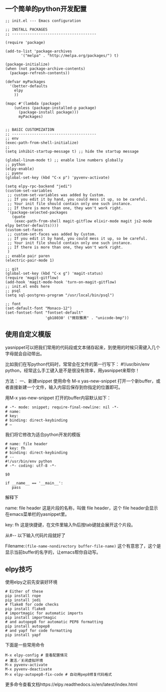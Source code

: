 
## 一个简单的python开发配置
```
;; init.el --- Emacs configuration

;; INSTALL PACKAGES
;; --------------------------------------

(require 'package)

(add-to-list 'package-archives
       '("melpa" . "http://melpa.org/packages/") t)

(package-initialize)
(when (not package-archive-contents)
  (package-refresh-contents))

(defvar myPackages
  '(better-defaults
    elpy
    ))

(mapc #'(lambda (package)
    (unless (package-installed-p package)
      (package-install package)))
      myPackages)


;; BASIC CUSTOMIZATION
;; --------------------------------------
;; env
(exec-path-from-shell-initialize)
;;
(setq inhibit-startup-message t) ;; hide the startup message

(global-linum-mode t) ;; enable line numbers globally
;; python
(elpy-enable)
;; pyenv
(global-set-key (kbd "C-x p") 'pyvenv-activate)

(setq elpy-rpc-backend "jedi")
(custom-set-variables
 ;; custom-set-variables was added by Custom.
 ;; If you edit it by hand, you could mess it up, so be careful.
 ;; Your init file should contain only one such instance.
 ;; If there is more than one, they won't work right.
 '(package-selected-packages
   (quote
    (exec-path-from-shell magit-gitflow elixir-mode magit js2-mode elpy better-defaults))))
(custom-set-faces
 ;; custom-set-faces was added by Custom.
 ;; If you edit it by hand, you could mess it up, so be careful.
 ;; Your init file should contain only one such instance.
 ;; If there is more than one, they won't work right.
 )
;; enable pair paren
(electric-pair-mode 1)

;; git
(global-set-key (kbd "C-x g") 'magit-status)
(require 'magit-gitflow)
(add-hook 'magit-mode-hook 'turn-on-magit-gitflow)
;; init.el ends here
;; psql
(setq sql-postgres-program "/usr/local/bin/psql")

;; font
(set-default-font "Monaco-12")
(set-fontset-font "fontset-default"  
                  'gb18030' ("微软雅黑" . "unicode-bmp"))

```

## 使用自定义模版
yasnippet可以把我们常用的代码段或文本储存起来，到使用的时候只需键入几个字母就会自动带出。

比如我们在写python代码时，常常会在文件的第一行写下： #!/usr/bin/env python，经常这么手工键入是不是很没有效率，用yasnippet来帮你！

方法：
一、新建snippet
使用命令 M-x yas-new-snippet 打开一个新buffer，或者直接新建一个文件，输入内容后保存到你指定的位置即可。

用M-x yas-new-snippet 打开的buffer内容默认如下：
```
# -*- mode: snippet; require-final-newline: nil -*-
# name:
# key:
# binding: direct-keybinding
# –
```
我们将它修改为适合python开发的模版
```
# name: file header
# key: fh
# binding: direct-keybinding
# --
#!/usr/bin/env python
# -*- coding: utf-8 -*-

$0

if __name__ == '__main__':
   pass
```
解释下

name: file header 这是片段的名称，叫做 file header，这个 file header会显示在emacs菜单栏的yasnippet里。

key: fh 这是快捷键，在文件里输入fh后按tab键就会展开这个片段。

从#-- 以下输入代码片段就好了

Filename:`(file-name-nondirectory buffer-file-name)` 这个有意思了，这个是显示当前buffer的名字的，让emacs帮你自动写。


## elpy技巧

使用elpy之前先安装好环境
```
# Either of these
pip install rope
pip install jedi
# flake8 for code checks
pip install flake8
# importmagic for automatic imports
pip install importmagic
# and autopep8 for automatic PEP8 formatting
pip install autopep8
# and yapf for code formatting
pip install yapf
```
下面是一些常用命令
```
M-x elpy-config # 查看配置情况
# 激活／关闭虚拟环境
M-x pyvenv-activate
M-x pyvenv-deactivate
M-x elpy-autopep8-fix-code # 自动用pep8修复代码格式
```
更多命令查看文档https://elpy.readthedocs.io/en/latest/index.html




